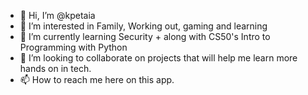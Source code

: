 - 👋 Hi, I’m @kpetaia
- 👀 I’m interested in Family, Working out, gaming and learning 
- 🌱 I’m currently learning Security + along with CS50's Intro to Programming with Python
- 💞️ I’m looking to collaborate on projects that will help me learn more hands on in tech.
- 📫 How to reach me here on this app.

<!---
kpetaia/kpetaia is a ✨ special ✨ repository because its `README.md` (this file) appears on your GitHub profile.
You can click the Preview link to take a look at your changes.
--->
